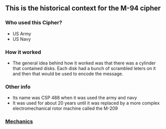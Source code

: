 ## This is the historical context for the M-94 cipher

### Who used this Cipher?
* US Army
* US Navy

### How it worked
* The general idea behind how it worked was that there was a cylinder that contained disks. Each disk had a bunch of scrambled leters on it and then that would be used to encode the message.

### Other info
* Its name was CSP 488 when it was used the army and navy
* It was used for about 20 years until it was replaced by a more complex electromechanical rotor machine called the M-209

### [Mechanics](M-94_Mechanics.md)
